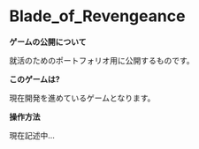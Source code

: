 # Blade_of_Revengeance
**ゲームの公開について**

就活のためのポートフォリオ用に公開するものです。

**このゲームは?**

現在開発を進めているゲームとなります。

**操作方法**

現在記述中...

